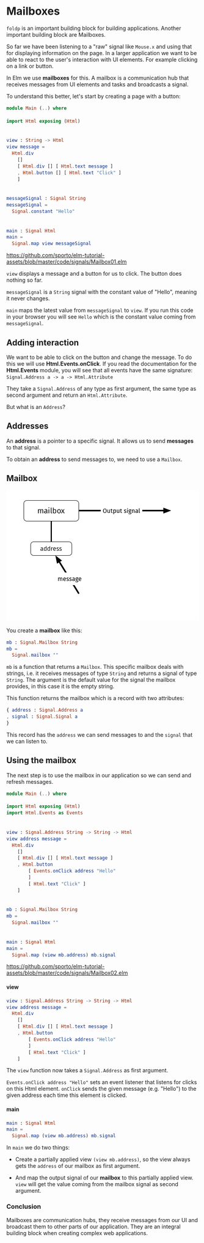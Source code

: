 # Mailboxes

`foldp` is an important building block for building applications. Another important building block are Mailboxes.

So far we have been listening to a "raw" signal like `Mouse.x` and using that for displaying information on the page. In a larger application we want to be able to react to the user's interaction with UI elements. For example clicking on a link or button.

In Elm we use __mailboxes__ for this. A mailbox is a communication hub that receives messages from UI elements and tasks and broadcasts a signal.

To understand this better, let's start by creating a page with a button:

```elm
module Main (..) where

import Html exposing (Html)


view : String -> Html
view message =
  Html.div
    []
    [ Html.div [] [ Html.text message ]
    , Html.button [] [ Html.text "Click" ]
    ]


messageSignal : Signal String
messageSignal =
  Signal.constant "Hello"


main : Signal Html
main =
  Signal.map view messageSignal
```

<https://github.com/sporto/elm-tutorial-assets/blob/master/code/signals/Mailbox01.elm>

`view` displays a message and a button for us to click. The button does nothing so far.

`messageSignal` is a `String` signal with the constant value of "Hello", meaning it never changes.

`main` maps the latest value from `messageSignal` to `view`. If you run this code in your browser you will see `Hello` which is the constant value coming from `messageSignal`.

## Adding interaction

We want to be able to click on the button and change the message. To do this we will use __Html.Events.onClick__. If you read the documentation for the __Html.Events__ module, you will see that all events have the same signature: `Signal.Address a -> a -> Html.Attribute`

They take a `Signal.Address` of any type as first argument, the same type as second argument and return an `Html.Attribute`.

But what is an `Address`?

## Addresses

An __address__ is a pointer to a specific signal. It allows us to send __messages__ to that signal.

To obtain an __address__ to send messages to, we need to use a `Mailbox`.

## Mailbox

![Mailbox](mailbox.png)

You create a __mailbox__ like this:

```elm
mb : Signal.Mailbox String
mb =
  Signal.mailbox ""
```

`mb` is a function that returns a `Mailbox`. This specific mailbox deals with strings, i.e. it receives messages of type `String` and returns a signal of type `String`. The argument is the default value for the signal the mailbox provides, in this case it is the empty string.

This function returns the mailbox which is a record with two attributes:

```elm
{ address : Signal.Address a
, signal : Signal.Signal a
}
```

This record has the `address` we can send messages to and the `signal` that we can listen to.

## Using the mailbox

The next step is to use the mailbox in our application so we can send and refresh messages.


```elm
module Main (..) where

import Html exposing (Html)
import Html.Events as Events


view : Signal.Address String -> String -> Html
view address message =
  Html.div
    []
    [ Html.div [] [ Html.text message ]
    , Html.button
        [ Events.onClick address "Hello"
        ]
        [ Html.text "Click" ]
    ]


mb : Signal.Mailbox String
mb =
  Signal.mailbox ""


main : Signal Html
main =
  Signal.map (view mb.address) mb.signal
```

<https://github.com/sporto/elm-tutorial-assets/blob/master/code/signals/Mailbox02.elm>

#### view

```elm
view : Signal.Address String -> String -> Html
view address message =
  Html.div
    []
    [ Html.div [] [ Html.text message ]
    , Html.button
        [ Events.onClick address "Hello"
        ]
        [ Html.text "Click" ]
    ]
```

The `view` function now takes a `Signal.Address` as first argument.

`Events.onClick address "Hello"` sets an event listener that listens for clicks on this Html element. `onClick` sends the given message (e.g. "Hello") to the given address each time this element is clicked.

#### main

```elm
main : Signal Html
main =
  Signal.map (view mb.address) mb.signal
```

In `main` we do two things:

- Create a partially applied view `(view mb.address)`, so the view always gets the `address` of our mailbox as first argument.

- And map the output signal of our __mailbox__ to this partially applied view. `view` will get the value coming from the mailbox signal as second argument.

### Conclusion

Mailboxes are communication hubs, they receive messages from our UI and broadcast them to other parts of our application. They are an integral building block when creating complex web applications.
